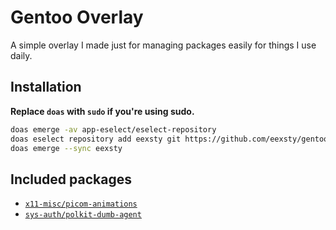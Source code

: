 # Gentoo Overlay

A simple overlay I made just for managing packages easily for things I use daily.

## Installation

**Replace `doas` with `sudo` if you're using sudo.**
```bash
doas emerge -av app-eselect/eselect-repository
doas eselect repository add eexsty git https://github.com/eexsty/gentoo-overlay
doas emerge --sync eexsty
```

## Included packages

* [`x11-misc/picom-animations`](https://github.com/dccsillag/picom)
* [`sys-auth/polkit-dumb-agent`](https://github.com/sandsmark/polkit-dumb-agent)

